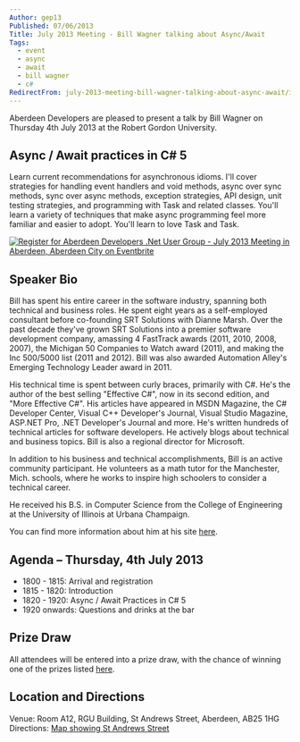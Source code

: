 ```yaml
---
Author: gep13
Published: 07/06/2013
Title: July 2013 Meeting - Bill Wagner talking about Async/Await
Tags:
  - event
  - async
  - await
  - bill wagner
  - c#
RedirectFrom: july-2013-meeting-bill-wagner-talking-about-async-await/index.html
---
```


Aberdeen Developers are pleased to present a talk by Bill Wagner on Thursday 4th July 2013 at the Robert Gordon University.

## Async / Await practices in C# 5

Learn current recommendations for asynchronous idioms. I'll cover strategies for handling event handlers and void methods, async over sync methods, sync over async methods, exception strategies, API design, unit testing strategies, and programming with Task and related classes. You'll learn a variety of techniques that make async programming feel more familiar and easier to adopt. You'll learn to love Task and Task.

[![Register for Aberdeen Developers .Net User Group - July 2013 Meeting in Aberdeen, Aberdeen City on Eventbrite](https://www.eventbrite.com/registerbutton?eid=2581657808)](https://adnuguk-jul2013.eventbrite.co.uk/?ebtv=C)

## Speaker Bio

Bill has spent his entire career in the software industry, spanning both technical and business roles. He spent eight years as a self-employed consultant before co-founding SRT Solutions with Dianne Marsh. Over the past decade they've grown SRT Solutions into a premier software development company, amassing 4 FastTrack awards (2011, 2010, 2008, 2007), the Michigan 50 Companies to Watch award (2011), and making the Inc 500/5000 list (2011 and 2012). Bill was also awarded Automation Alley's Emerging Technology Leader award in 2011.

His technical time is spent between curly braces, primarily with C#. He's the author of the best selling "Effective C#", now in its second edition, and "More Effective C#". His articles have appeared in MSDN Magazine, the C# Developer Center, Visual C++ Developer's Journal, Visual Studio Magazine, ASP.NET Pro, .NET Developer's Journal and more. He's written hundreds of technical articles for software developers. He actively blogs about technical and business topics. Bill is also a regional director for Microsoft.

In addition to his business and technical accomplishments, Bill is an active community participant. He volunteers as a math tutor for the Manchester, Mich. schools, where he works to inspire high schoolers to consider a technical career.

He received his B.S. in Computer Science from the College of Engineering at the University of Illinois at Urbana Champaign.

You can find more information about him at his site [here](https://billwagner.azurewebsites.net/).

## Agenda – Thursday, 4th July 2013

* 1800 - 1815: Arrival and registration
* 1815 - 1820: Introduction
* 1820 - 1920: Async / Await Practices in C# 5
* 1920 onwards: Questions and drinks at the bar

## Prize Draw

All attendees will be entered into a prize draw, with the chance of winning one of the prizes listed [here](https://www.gep13.co.uk/blog/?p=107).

## Location and Directions

Venue: Room A12, RGU Building, St Andrews Street, Aberdeen, AB25 1HG Directions: [Map showing St Andrews Street](https://www.bing.com/maps/?v=2&cp=57.149542434132776~-2.102723645985436&lvl=17&dir=0&sty=c&eo=1&form=LMLTCC)

